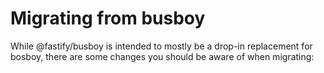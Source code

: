# Migrating from busboy

While @fastify/busboy is intended to mostly be a drop-in replacement for bosboy, there are some changes you should be aware of when migrating:
